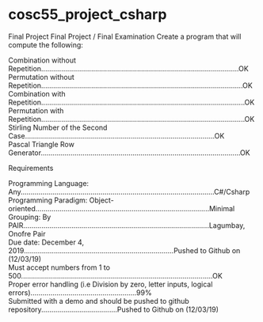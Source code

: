 # cosc55_project_csharp

Final Project Final Project / Final Examination
Create a program that will compute the following:

Combination without Repetition...................................................................................................OK\
Permutation without Repetition.....................................................................................................OK\
Combination with Repetition......................................................................................................OK\
Permutation with Repetition......................................................................................................OK\
Stirling Number of the Second Case...............................................................................................OK\
Pascal Triangle Row Generator....................................................................................................OK

Requirements

Programming Language: Any.................................................................................................C#/Csharp\
Programming Paradigm: Object-oriented.......................................................................................Minimal\
Grouping: By PAIR.............................................................................................Lagumbay, Onofre Pair\
Due date: December 4, 2019...........................................................................Pushed to Github on (12/03/19)\
Must accept numbers from 1 to 500................................................................................................OK\
Proper error handling (i.e Division by zero, letter inputs, logical errors).....................................................99%\
Submitted with a demo and should be pushed to github repository......................................Pushed to Github on (12/03/19)
